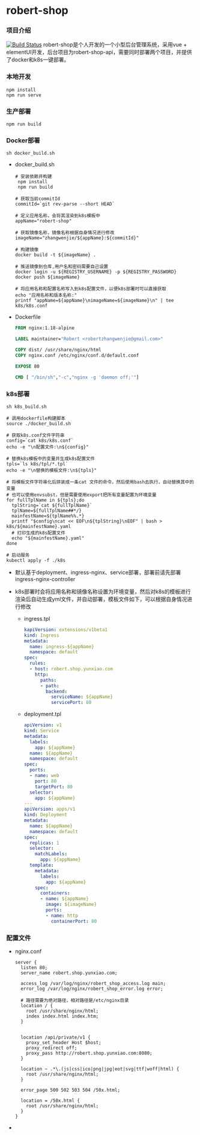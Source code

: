 # robert-shop

### 项目介绍
[![Build Status](http://drone.robertzwj.com/api/badges/robertzhangwenjie/robert-shop/status.svg)](http://drone.robertzwj.com/robertzhangwenjie/robert-shop)
robert-shop是个人开发的一个小型后台管理系统，采用vue + elementUI开发，后台项目为robert-shop-api，需要同时部署两个项目，并提供了docker和k8s一键部署。

### 本地开发

```
npm install
npm run serve
```
### 生产部署
```
npm run build
```
### Docker部署
```
sh docker_build.sh
```
- docker_build.sh

  ```shell
  # 安装依赖并构建
   npm install
   npm run build
  
  # 获取当前commitId
  commitId=`git rev-parse --short HEAD`
  
  # 定义应用名称，会将其渲染到k8s模板中
  appName="robert-shop"
  
  # 获取镜像名称，镜像名称根据自身情况进行修改
  imageName="zhangwenjie/${appName}:${commitId}"
  
  # 构建镜像
  docker build -t ${imageName} .
  
  # 推送镜像到仓库,用户名和密码需要自己设置
  docker login -u ${REGISTRY_USERNAME} -p ${REGISTRY_PASSWORD}
  docker push ${imageName}
  
  # 将应用名称和配置名称写入到k8s配置文件，以便k8s部署时可以直接获取
  echo "应用名称和版本名称:"
  printf "appName=${appName}\nimageName=${imageName}\n" | tee k8s/k8s.conf
  ```

  

- Dockerfile

  ```dockerfile
  FROM nginx:1.18-alpine
  
  LABEL maintainer="Robert <robertzhangwenjie@gmail.com>"
  
  COPY dist/ /usr/share/nginx/html
  COPY nginx.conf /etc/nginx/conf.d/default.conf
  
  EXPOSE 80
  
  CMD [ "/bin/sh","-c","nginx -g 'daemon off;'"]
  ```

  

### k8s部署

```
sh k8s_build.sh
```

```shell
# 调用dockerfile构建脚本
source ./docker_build.sh

# 获取k8s.conf文件字符串
config=`cat k8s/k8s.conf`
echo -e "\n配置文件:\n${config}"

# 替换k8s模板中的变量并生成k8s配置文件
tpls=`ls k8s/tpl/*.tpl`
echo -e "\n替换的模板文件:\n${tpls}"

# 将模板文件字符串化后拼装成一条cat 文件的命令，然后使用bash去执行，自动替换其中的变量
# 也可以使用envsubst，但是需要使用export把所有变量配置为环境变量
for fullTplName in ${tpls};do
  tplString=`cat ${fullTplName}`
  tplName=${fullTplName##*/}
  mainfestName=${tplName%%.*}
  printf "$config\ncat << EOF\n${tplString}\nEOF" | bash > k8s/${mainfestName}.yaml
  # 打印生成的k8s配置文件
  echo "${mainfestName}.yaml"
done

# 启动服务
kubectl apply -f ./k8s
```



- 默认基于deployment、ingress-nginx、service部署，部署前请先部署ingress-nginx-controller

- k8s部署时会将应用名称和镜像名称设置为环境变量，然后对k8s的模板进行渲染后自动生成yml文件，并自动部署，模板文件如下，可以根据自身情况进行修改

  - ingress.tpl

    ```yaml
    kapiVersion: extensions/v1beta1
    kind: Ingress
    metadata:
      name: ingress-${appName}
      namespace: default
    spec:
      rules:
      - host: robert.shop.yunxiao.com
        http:
          paths:
          - path:
            backend:
              serviceName: ${appName}
              servicePort: 80
    ```

  - deployment.tpl

    ```yaml
    apiVersion: v1
    kind: Service
    metadata:
      labels:
        app: ${appName}
      name: ${appName}
      namespace: default
    spec:
      ports:
      - name: web
        port: 80
        targetPort: 80
      selector:
        app: ${appName}
    ---
    apiVersion: apps/v1
    kind: Deployment
    metadata:
      name: ${appName}
      namespace: default
    spec:
      replicas: 1
      selector:
        matchLabels:
          app: ${appName}
      template:
        metadata:
          labels:
            app: ${appName}
        spec:
          containers:
          - name: ${appName}
            image: ${imageName}
            ports:
            - name: http
              containerPort: 80
    
    ```

    

### 配置文件

- nginx.conf

  ```nginx
  server {
    listen 80;
    server_name robert.shop.yunxiao.com;
  
    access_log /var/log/nginx/robert_shop_access.log main;
    error_log /var/log/nginx/robert_shop_error.log error;
  
    # 路径需要为绝对路径，相对路径是/etc/nginx目录
    location / {
      root /usr/share/nginx/html;
      index index.html index.htm;
    }
  
  
    location /api/private/v1 {
      proxy_set_header Host $host;
      proxy_redirect off;
      proxy_pass http://robert.shop.yunxiao.com:8080;
    }
  
    location ~ .*\.(js|css|ico|png|jpg|eot|svg|ttf|woff|html) {
      root /usr/share/nginx/html;
    }
  
    error_page 500 502 503 504 /50x.html;
  
    location = /50x.html {
      root /usr/share/nginx/html;
    }
  }
  ```

- 